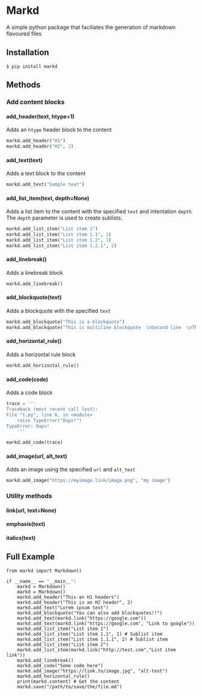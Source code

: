 # Markd

A simple python package that faciliates the generation of markdown flavoured files

## Installation

```code
$ pip install markd
```

## Methods

### Add content blocks

#### add_header(text, htype=1)

Adds an `htype` header block to the content

```python
markd.add_header("H1")
markd.add_header("H2", 2)
```

#### add_text(text)

Adds a text block to the content

```python
markd.add_text("Sample text")
```

#### add_list_item(text, depth=None)

Adds a list item to the content with the specified `text` and intentation `depth`.
The `depth` parameter is used to create sublists.

```python
markd.add_list_item("List item 1")
markd.add_list_item("List item 1.1", 1)
markd.add_list_item("List item 1.2", 1)
markd.add_list_item("List item 1.2.1", 2)
```

#### add_linebreak()

Adds a linebreak block

```python
markd.add_linebreak()
```

#### add_blockquote(text)

Adds a blockquote with the specified `text`

```python
markd.add_blockquote("This is a blockquote")
markd.add_blockquote("This is multiline blockquote  \nSecond line  \nThird line")
```

#### add_horizontal_rule()

Adds a horizontal rule block

```python
markd.add_horizontal_rule()
```

#### add_code(code)

Adds a code block

```python
trace = '''
Traceback (most recent call last):
File "t.py", line 6, in <module>
    raise TypeError("Oups!")
TypeError: Oups!
    '''

markd.add_code(trace)
```

#### add_image(url, alt_text)

Adds an image using the specified `url` and `alt_text`

```python
markd.add_image("https://myimage.link/image.png", "my image")
```

### Utility methods

#### link(url, text=None)

#### emphasis(text)

#### italics(text)

## Full Example

```code
from markd import Markdown()

if __name__ == '__main__':
    markd = Markdown()
    markd = Markdown()
    markd.add_header("This an H1 headers")
    markd.add_header("This is an H2 header", 2)
    markd.add_text("Lorem ipsum text")
    markd.add_blockquote("You can also add blockquotes!!")
    markd.add_text(markd.link("https://google.com"))
    markd.add_text(markd.link("https://google.com", "Link to google"))
    markd.add_list_item("List item 1")
    markd.add_list_item("List item 1.1", 1) # Sublist item
    markd.add_list_item("List item 1.1.1", 2) # Sublist item
    markd.add_list_item("List item 2")
    markd.add_list_item(markd.link("http://test.com","List item link"))
    markd.add_linebreak()
    markd.add_code("Some code here")
    markd.add_image("https://link.to/image.jpg", "alt-text")
    markd.add_horizontal_rule()
    print(markd.content) # Get the content
    markd.save("/path/to/save/the/file.md")
```
